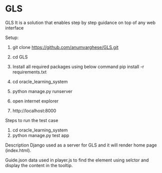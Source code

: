 # GLS
GLS
It is a solution that enables step by step guidance on top of any web interface


Setup:
 
1. git clone https://github.com/anumvarghese/GLS.git
2. cd GLS
 
3. Install all required packages using below command
   pip install -r requirements.txt

4. cd  oracle_learning_system
5. python manage.py runserver
6. open internet explorer
7. http://localhost:8000


Steps to run the test case

1. cd oracle_learning_system
2. python manage.py test app


Description
Django used as a server for GLS and it will render home page (index.html). 

Guide.json data used in player.js to find the element using selctor and display the content in  the tooltip.

   	
